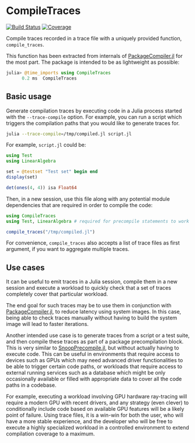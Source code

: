 # CompileTraces

[![Build Status](https://github.com/serenity4/CompileTraces.jl/actions/workflows/CI.yml/badge.svg?branch=main)](https://github.com/serenity4/CompileTraces.jl/actions/workflows/CI.yml?query=branch%3Amain)
[![Coverage](https://codecov.io/gh/serenity4/CompileTraces.jl/branch/main/graph/badge.svg)](https://codecov.io/gh/serenity4/CompileTraces.jl)

Compile traces recorded in a trace file with a uniquely provided function, `compile_traces`.

This function has been extracted from internals of [PackageCompiler.jl](https://github.com/JuliaLang/PackageCompiler.jl) for the most part. The package is intended to be as lightweight as possible:

```julia
julia> @time_imports using CompileTraces
      0.2 ms  CompileTraces
```

## Basic usage

Generate compilation traces by executing code in a Julia process started with the `--trace-compile` option. For example, you can run a script which triggers the compilation paths that you would like to generate traces for.

```bash
julia --trace-compile=/tmp/compiled.jl script.jl
```

For example, `script.jl` could be:

```julia
using Test
using LinearAlgebra

set = @testset "Test set" begin end
display(set)

det(ones(4, 4)) isa Float64
```

Then, in a new session, use this file along with any potential module dependencies that are required in order to compile the code:

```julia
using CompileTraces
using Test, LinearAlgebra # required for precompile statements to work

compile_traces("/tmp/compiled.jl")
```

For convenience, `compile_traces` also accepts a list of trace files as first argument, if you want to aggregate multiple traces.

## Use cases

It can be useful to emit traces in a Julia session, compile them in a new session and execute a workload to quickly check that a set of traces completely cover that particular workload.

The end goal for such traces may be to use them in conjunction with [PackageCompiler.jl](https://github.com/JuliaLang/PackageCompiler.jl), to reduce latency using system images. In this case, being able to check traces manually without having to build the system image will lead to faster iterations.

Another intended use case is to generate traces from a script or a test suite, and then compile these traces as part of a package precompilation block. This is very similar to [SnoopPrecompile.jl](https://timholy.github.io/SnoopCompile.jl/dev/snoop_pc/), but without actually having to execute code. This can be useful in environments that require access to devices such as GPUs which may need advanced driver functionalities to be able to trigger certain code paths, or workloads that require access to external running services such as a database which might be only occasionally available or filled with appropriate data to cover all the code paths in a codebase.

For example, executing a workload involving GPU hardware ray-tracing will require a modern GPU with recent drivers, and any strategy (even clever) to conditionally include code based on available GPU features will be a likely point of failure. Using trace files, it is a win-win for both the user, who will have a more stable experience, and the developer who will be free to execute a highly specialized workload in a controlled environment to extend compilation coverage to a maximum.
